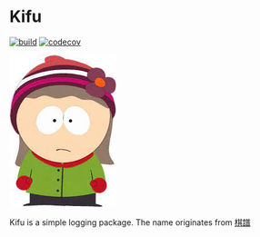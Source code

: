 # Kifu

[![build](https://github.com/hooligram/kifu/actions/workflows/build.yml/badge.svg)](https://github.com/hooligram/kifu/actions/workflows/build.yml)
[![codecov](https://codecov.io/gh/hooligram/kifu/branch/master/graph/badge.svg?token=z19KVQBlgx)](https://codecov.io/gh/hooligram/kifu)

![mascot](https://github.com/hooligram/kifu/blob/master/heidi.jpeg)

Kifu is a simple logging package. The name originates from [棋譜](https://en.wikipedia.org/wiki/Go_game_record)
